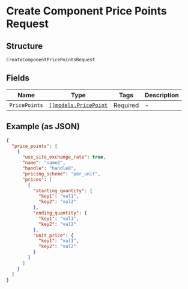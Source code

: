
# Create Component Price Points Request

## Structure

`CreateComponentPricePointsRequest`

## Fields

| Name | Type | Tags | Description |
|  --- | --- | --- | --- |
| `PricePoints` | [`[]models.PricePoint`](price-point.md) | Required | - |

## Example (as JSON)

```json
{
  "price_points": [
    {
      "use_site_exchange_rate": true,
      "name": "name2",
      "handle": "handle8",
      "pricing_scheme": "per_unit",
      "prices": [
        {
          "starting_quantity": {
            "key1": "val1",
            "key2": "val2"
          },
          "ending_quantity": {
            "key1": "val1",
            "key2": "val2"
          },
          "unit_price": {
            "key1": "val1",
            "key2": "val2"
          }
        }
      ]
    }
  ]
}
```


